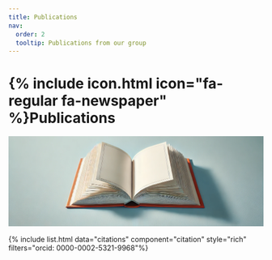 ```yaml
---
title: Publications
nav:
  order: 2
  tooltip: Publications from our group
---
```


# {% include icon.html icon="fa-regular fa-newspaper" %}Publications

<center>
<!-- Generated from https://shiny.rcg.sfu.ca/u/rdmorin/pubmedcloud3/ -->
<img src="../images/publication_background.png" alt="publications" style="width:1000px"/>
</center>


{% include list.html data="citations" component="citation" style="rich" filters="orcid: 0000-0002-5321-9968"%}
